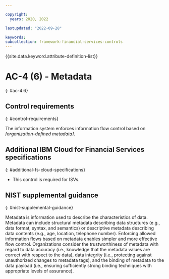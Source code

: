 ```yaml
---

copyright:
  years: 2020, 2022

lastupdated: "2022-09-28"

keywords: 
subcollection: framework-financial-services-controls
---
```


{{site.data.keyword.attribute-definition-list}}

         
# AC-4 (6) - Metadata
{: #ac-4.6}

## Control requirements
{: #control-requirements}

The information system enforces information flow control based on _[organization-defined metadata]_.

## Additional IBM Cloud for Financial Services specifications
{: #additional-fs-cloud-specifications}

- This control is required for ISVs.

## NIST supplemental guidance
{: #nist-supplemental-guidance}

Metadata is information used to describe the characteristics of data. Metadata can include structural metadata describing data structures (e.g., data format, syntax, and semantics) or descriptive metadata describing data contents (e.g., age, location, telephone number). Enforcing allowed information flows based on metadata enables simpler and more effective flow control. Organizations consider the trustworthiness of metadata with regard to data accuracy (i.e., knowledge that the metadata values are correct with respect to the data), data integrity (i.e., protecting against unauthorized changes to metadata tags), and the binding of metadata to the data payload (i.e., ensuring sufficiently strong binding techniques with appropriate levels of assurance).



